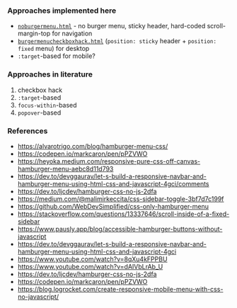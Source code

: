 ### Approaches implemented here
- [`noburgermenu.html`](./noburgermenu.html) - no burger menu, sticky header, hard-coded scroll-margin-top for navigation
- [`burgermenucheckboxhack.html`](./burgermenucheckboxhack.html) (`position: sticky` header + `position: fixed` menu) for desktop
- `:target`-based for mobile?

### Approaches in literature
1. checkbox hack
2. `:target`-based
3. `focus-within`-based
4. `popover`-based

### References
- https://alvarotrigo.com/blog/hamburger-menu-css/
- https://codepen.io/markcaron/pen/pPZVWO
- https://heyoka.medium.com/responsive-pure-css-off-canvas-hamburger-menu-aebc8d11d793
- https://dev.to/devggaurav/let-s-build-a-responsive-navbar-and-hamburger-menu-using-html-css-and-javascript-4gci/comments
- https://dev.to/ljcdev/hamburger-css-no-js-2dfa
- https://medium.com/@malimirkeccita/css-sidebar-toggle-3bf7d7c199f
- https://github.com/WebDevSimplified/css-only-hamburger-menu
- https://stackoverflow.com/questions/13337646/scroll-inside-of-a-fixed-sidebar
- https://www.pausly.app/blog/accessible-hamburger-buttons-without-javascript
- https://dev.to/devggaurav/let-s-build-a-responsive-navbar-and-hamburger-menu-using-html-css-and-javascript-4gci
- https://www.youtube.com/watch?v=8qXu4kFPPBU
- https://www.youtube.com/watch?v=dAIVbLrAb_U
- https://dev.to/ljcdev/hamburger-css-no-js-2dfa
- https://codepen.io/markcaron/pen/pPZVWO
- https://blog.logrocket.com/create-responsive-mobile-menu-with-css-no-javascript/
